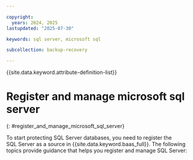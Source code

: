 ```yaml
---

copyright:
  years: 2024, 2025
lastupdated: "2025-07-30"

keywords: sql server, microsoft sql

subcollection: backup-recovery

---
```


{{site.data.keyword.attribute-definition-list}}

# Register and manage microsoft sql server
{: #register_and_manage_microsoft_sql_server}

To start protecting SQL Server databases, you need to register the SQL Server as a source in {{site.data.keyword.baas_full}}. The following topics provide guidance that helps you register and manage SQL Server:

